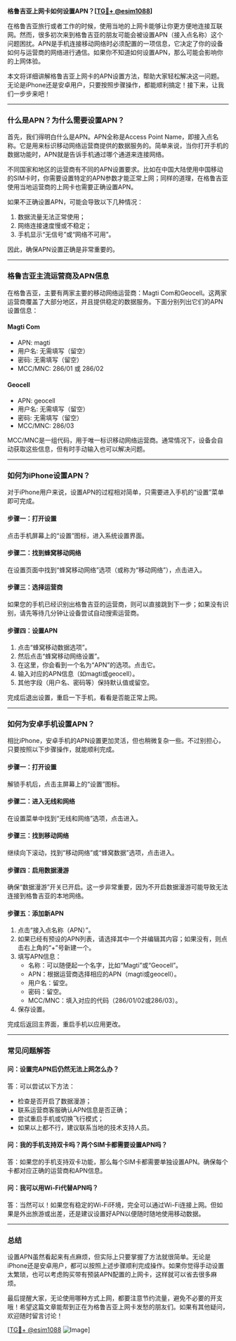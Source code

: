 **格鲁吉亚上网卡如何设置APN？[[TG💪+ @esim1088](https://t.me/s/esim1088)]**

在格鲁吉亚旅行或者工作的时候，使用当地的上网卡能够让你更方便地连接互联网。然而，很多初次来到格鲁吉亚的朋友可能会被设置APN（接入点名称）这个问题困扰。APN是手机连接移动网络时必须配置的一项信息，它决定了你的设备如何与运营商的网络进行通信。如果你不知道如何设置APN，那么可能会影响你的上网体验。

本文将详细讲解格鲁吉亚上网卡的APN设置方法，帮助大家轻松解决这一问题。无论是iPhone还是安卓用户，只要按照步骤操作，都能顺利搞定！接下来，让我们一步步来吧！

---

### **什么是APN？为什么需要设置APN？**

首先，我们得明白什么是APN。APN全称是Access Point Name，即接入点名称。它是用来标识移动网络运营商提供的数据服务的。简单来说，当你打开手机的数据功能时，APN就是告诉手机通过哪个通道来连接网络。

不同国家和地区的运营商有不同的APN设置要求。比如在中国大陆使用中国移动的SIM卡时，你需要设置特定的APN参数才能正常上网；同样的道理，在格鲁吉亚使用当地运营商的上网卡也需要正确设置APN。

如果不正确设置APN，可能会导致以下几种情况：

1. 数据流量无法正常使用；
2. 网络连接速度慢或不稳定；
3. 手机显示“无信号”或“网络不可用”。

因此，确保APN设置正确是非常重要的。

---

### **格鲁吉亚主流运营商及APN信息**

在格鲁吉亚，主要有两家主要的移动网络运营商：Magti Com和Geocell。这两家运营商覆盖了大部分地区，并且提供稳定的数据服务。下面分别列出它们的APN设置信息：

#### **Magti Com**
- APN: magti
- 用户名: 无需填写（留空）
- 密码: 无需填写（留空）
- MCC/MNC: 286/01 或 286/02

#### **Geocell**
- APN: geocell
- 用户名: 无需填写（留空）
- 密码: 无需填写（留空）
- MCC/MNC: 286/03

MCC/MNC是一组代码，用于唯一标识移动网络运营商。通常情况下，设备会自动获取这些信息，但有时手动输入也可以解决问题。

---

### **如何为iPhone设置APN？**

对于iPhone用户来说，设置APN的过程相对简单，只需要进入手机的“设置”菜单即可完成。

#### **步骤一：打开设置**
点击手机屏幕上的“设置”图标，进入系统设置界面。

#### **步骤二：找到蜂窝移动网络**
在设置页面中找到“蜂窝移动网络”选项（或称为“移动网络”），点击进入。

#### **步骤三：选择运营商**
如果您的手机已经识别出格鲁吉亚的运营商，则可以直接跳到下一步；如果没有识别，请先等待几分钟让设备尝试自动搜索运营商。

#### **步骤四：设置APN**
1. 点击“蜂窝移动数据选项”。
2. 然后点击“蜂窝移动网络设置”。
3. 在这里，你会看到一个名为“APN”的选项。点击它。
4. 输入对应的APN信息（如magti或geocell）。
5. 其他字段（用户名、密码等）保持默认值或留空。

完成后退出设置，重启一下手机，看看是否能正常上网。

---

### **如何为安卓手机设置APN？**

相比iPhone，安卓手机的APN设置更加灵活，但也稍微复杂一些。不过别担心，只要按照以下步骤操作，就能顺利完成。

#### **步骤一：打开设置**
解锁手机后，点击主屏幕上的“设置”图标。

#### **步骤二：进入无线和网络**
在设置菜单中找到“无线和网络”选项，点击进入。

#### **步骤三：找到移动网络**
继续向下滚动，找到“移动网络”或“蜂窝数据”选项，点击进入。

#### **步骤四：启用数据漫游**
确保“数据漫游”开关已开启。这一步非常重要，因为不开启数据漫游可能导致无法连接到格鲁吉亚的本地网络。

#### **步骤五：添加新APN**
1. 点击“接入点名称（APN）”。
2. 如果已经有预设的APN列表，请选择其中一个并编辑其内容；如果没有，则点击右上角的“+”号新建一个。
3. 填写APN信息：
   - 名称：可以随便起一个名字，比如“Magti”或“Geocell”。
   - APN：根据运营商选择相应的APN（magti或geocell）。
   - 用户名：留空。
   - 密码：留空。
   - MCC/MNC：填入对应的代码（286/01/02或286/03）。
4. 保存设置。

完成后返回主界面，重启手机以应用更改。

---

### **常见问题解答**

#### **问：设置完APN后仍然无法上网怎么办？**
答：可以尝试以下方法：
- 检查是否开启了数据漫游；
- 联系运营商客服确认APN信息是否正确；
- 尝试重启手机或切换飞行模式；
- 如果以上都不行，建议联系当地的技术支持人员。

#### **问：我的手机支持双卡吗？两个SIM卡都需要设置APN吗？**
答：如果您的手机支持双卡功能，那么每个SIM卡都需要单独设置APN。确保每个卡都对应正确的运营商和APN信息。

#### **问：我可以用Wi-Fi代替APN吗？**
答：当然可以！如果您有稳定的Wi-Fi环境，完全可以通过Wi-Fi连接上网。但如果是外出旅游或出差，还是建议设置好APN以便随时随地使用移动数据。

---

### **总结**

设置APN虽然看起来有点麻烦，但实际上只要掌握了方法就很简单。无论是iPhone还是安卓用户，都可以按照上述步骤顺利完成操作。如果你觉得手动设置太繁琐，也可以考虑购买带有预装APN配置的上网卡，这样就可以省去很多麻烦。

最后提醒大家，无论使用哪种方式上网，都要注意节约流量，避免不必要的开支哦！希望这篇文章能帮到正在为格鲁吉亚上网卡发愁的朋友们。如果有其他疑问，欢迎随时留言讨论！

[[TG💪+ @esim1088](https://t.me/s/esim1088) ![Image](https://i.postimg.cc/4NQfJmqS/Snipaste-2025-05-13-00-14-12.png)]